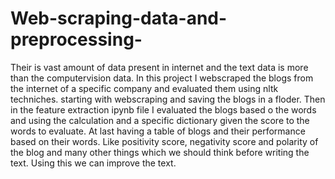 # Web-scraping-data-and-preprocessing-
Their is vast amount of data present in internet and the text data is more than the computervision data. 
In this project I webscraped the blogs from the internet of a specific company and evaluated them using nltk techniches. starting with webscraping and saving the blogs in a floder.
Then in the feature extraction ipynb file I evaluated the blogs based o the words and using the calculation and a specific dictionary given the score to the words to evaluate. 
At last having a table of blogs and their performance based on their words. Like positivity score, negativity score and polarity of the blog and many other things which we should think before writing the text.
Using this we can improve the text.
